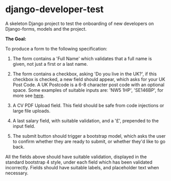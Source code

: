 # django-developer-test
A skeleton Django project to test the onboarding of new developers on Django-forms, models and the project.


**The Goal:** 

To produce a form to the following specification:
1. The form contains a 'Full Name' which validates that a full name is given, not just a first or a last name.
2. The form contains a checkbox, asking 'Do you live in the UK?', if this checkbox is checked, a new field should appear, which asks for your UK Post Code.
    A UK Postcode is a 6-8 character post code with an optional space. Some examples of suitable inputs are: 'NW5 1HP', 'SE146BP', for more see [here](https://en.wikipedia.org/wiki/Postcodes_in_the_United_Kingdom#Formatting).
    
3. A CV PDF Upload field. This field should be safe from code injections or large file uploads.
4. A last salary field, with suitable validation, and a '£', prepended to the input field.
5. The submit button should trigger a bootstrap model, which asks the user to confirm whether they are ready to submit, or whether they'd like to go back.

All the fields above should have suitable validation, displayed in the standard bootstrap 4 style, under each field which has been validated incorrectly. Fields should have suitable labels, and placeholder text when necessary.
    